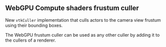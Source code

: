 ## WebGPU Compute shaders frustum culler

New `vtkCuller` implementation that culls actors to the camera view frustum using their bounding boxes.

The WebGPU frustum culler can be used as any other culler by adding it to the cullers of a renderer.
